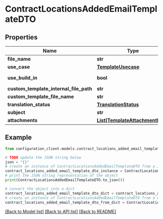 # ContractLocationsAddedEmailTemplateDTO


## Properties

Name | Type | Description | Notes
------------ | ------------- | ------------- | -------------
**file_name** | **str** |  | [optional] 
**use_case** | [**TemplateUsecase**](TemplateUsecase.md) |  | [optional] 
**use_build_in** | **bool** |  | [optional] [readonly] 
**custom_template_internal_file_path** | **str** |  | [optional] 
**custom_template_file_name** | **str** |  | [optional] 
**translation_status** | [**TranslationStatus**](TranslationStatus.md) |  | [optional] 
**subject** | **str** |  | [optional] 
**attachments** | [**List[TemplateAttachmentDTO]**](TemplateAttachmentDTO.md) |  | [optional] 

## Example

```python
from configuration_client.models.contract_locations_added_email_template_dto import ContractLocationsAddedEmailTemplateDTO

# TODO update the JSON string below
json = "{}"
# create an instance of ContractLocationsAddedEmailTemplateDTO from a JSON string
contract_locations_added_email_template_dto_instance = ContractLocationsAddedEmailTemplateDTO.from_json(json)
# print the JSON string representation of the object
print(ContractLocationsAddedEmailTemplateDTO.to_json())

# convert the object into a dict
contract_locations_added_email_template_dto_dict = contract_locations_added_email_template_dto_instance.to_dict()
# create an instance of ContractLocationsAddedEmailTemplateDTO from a dict
contract_locations_added_email_template_dto_from_dict = ContractLocationsAddedEmailTemplateDTO.from_dict(contract_locations_added_email_template_dto_dict)
```
[[Back to Model list]](../README.md#documentation-for-models) [[Back to API list]](../README.md#documentation-for-api-endpoints) [[Back to README]](../README.md)


